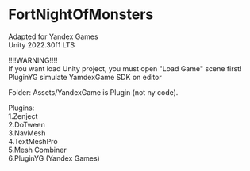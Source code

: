 # FortNightOfMonsters
Adapted for Yandex Games  
Unity 2022.30f1 LTS

!!!!WARNING!!!!  
If you want load Unity project, you must open "Load Game" scene first!  
PluginYG simulate YamdexGame SDK on editor

Folder: Assets/YandexGame is Plugin (not ny code).

Plugins:  
1.Zenject  
2.DoTween  
3.NavMesh  
4.TextMeshPro  
5.Mesh Combiner  
6.PluginYG (Yandex Games)
